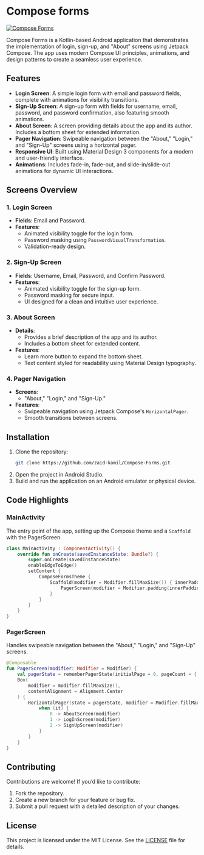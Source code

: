 # Compose forms

[![Compose Forms](https://img.youtube.com/vi/In7yu9AO8vg/1.jpg)](https://www.youtube.com/watch?v=In7yu9AO8vg)


Compose Forms is a Kotlin-based Android application that demonstrates the implementation of login, sign-up, and "About" screens using Jetpack Compose. The app uses modern Compose UI principles, animations, and design patterns to create a seamless user experience.

## Features

- **Login Screen**: A simple login form with email and password fields, complete with animations for visibility transitions.
- **Sign-Up Screen**: A sign-up form with fields for username, email, password, and password confirmation, also featuring smooth animations.
- **About Screen**: A screen providing details about the app and its author. Includes a bottom sheet for extended information.
- **Pager Navigation**: Swipeable navigation between the "About," "Login," and "Sign-Up" screens using a horizontal pager.
- **Responsive UI**: Built using Material Design 3 components for a modern and user-friendly interface.
- **Animations**: Includes fade-in, fade-out, and slide-in/slide-out animations for dynamic UI interactions.

## Screens Overview

### 1. Login Screen
- **Fields**: Email and Password.
- **Features**:
  - Animated visibility toggle for the login form.
  - Password masking using `PasswordVisualTransformation`.
  - Validation-ready design.

### 2. Sign-Up Screen
- **Fields**: Username, Email, Password, and Confirm Password.
- **Features**:
  - Animated visibility toggle for the sign-up form.
  - Password masking for secure input.
  - UI designed for a clean and intuitive user experience.

### 3. About Screen
- **Details**:
  - Provides a brief description of the app and its author.
  - Includes a bottom sheet for extended content.
- **Features**:
  - Learn more button to expand the bottom sheet.
  - Text content styled for readability using Material Design typography.

### 4. Pager Navigation
- **Screens**:
  - "About," "Login," and "Sign-Up."
- **Features**:
  - Swipeable navigation using Jetpack Compose's `HorizontalPager`.
  - Smooth transitions between screens.

## Installation

1. Clone the repository:
   ```bash
   git clone https://github.com/zaid-kamil/Compose-Forms.git
   ```
2. Open the project in Android Studio.
3. Build and run the application on an Android emulator or physical device.

## Code Highlights

### MainActivity
The entry point of the app, setting up the Compose theme and a `Scaffold` with the PagerScreen.

```kotlin
class MainActivity : ComponentActivity() {
    override fun onCreate(savedInstanceState: Bundle?) {
        super.onCreate(savedInstanceState)
        enableEdgeToEdge()
        setContent {
            ComposeFormsTheme {
                Scaffold(modifier = Modifier.fillMaxSize()) { innerPadding ->
                    PagerScreen(modifier = Modifier.padding(innerPadding))
                }
            }
        }
    }
}
```

### PagerScreen
Handles swipeable navigation between the "About," "Login," and "Sign-Up" screens.

```kotlin
@Composable
fun PagerScreen(modifier: Modifier = Modifier) {
    val pagerState = rememberPagerState(initialPage = 0, pageCount = { 3 })
    Box(
        modifier = modifier.fillMaxSize(),
        contentAlignment = Alignment.Center
    ) {
        HorizontalPager(state = pagerState, modifier = Modifier.fillMaxSize()) {
            when (it) {
                0 -> AboutScreen(modifier)
                1 -> LogInScreen(modifier)
                2 -> SignUpScreen(modifier)
            }
        }
    }
}
```

## Contributing

Contributions are welcome! If you’d like to contribute:
1. Fork the repository.
2. Create a new branch for your feature or bug fix.
3. Submit a pull request with a detailed description of your changes.

## License

This project is licensed under the MIT License. See the [LICENSE](LICENSE) file for details.
